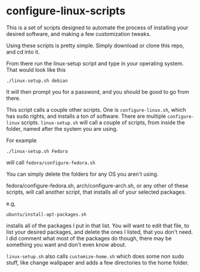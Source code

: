 # configure-linux-scripts

This is a set of scripts designed to automate the process of installing your desired software, and making a few customization tweaks.

Using these scripts is pretty simple. Simply download or clone this repo, and cd into it.

From there run the linux-setup script and type in your operating system. That would look like this
```
./linux-setup.sh debian
```

It will then prompt you for a password, and you should be good to go from there.

This script calls a couple other scripts. One is `configure-linux.sh`, which has sudo rights, and installs a ton of software. There are multiple `configure-linux` scripts. `linux-setup.sh` will call a couple of scripts, from inside the folder, named after the system you are using.

For example
```
./linux-setup.sh Fedora
```
will call `fedora/configure-fedora.sh`

You can simply delete the folders for any OS you aren't using.

fedora/configure-fedora.sh, arch/configure-arch.sh, or any other of these scripts, will call another script, that installs all of your selected packages.

e.g, 
```
ubuntu/install-apt-packages.sh
```

installs all of the packages I put in that list. You will want to edit that file, to list your desired packages, and delete the ones I listed, that you don't need. I did comment what most of the packages do though, there may be something you want and don't even know about.

`linux-setup.sh` also calls `customize-home.sh` which does some non sudo stuff, like change wallpaper and adds a few directories to the home folder.
